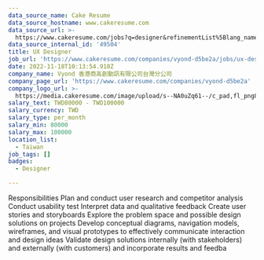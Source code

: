 ```yaml
---
data_source_name: Cake Resume
data_source_hostname: www.cakeresume.com
data_source_url: >-
  https://www.cakeresume.com/jobs?q=designer&refinementList%5Blang_name%5D%5B0%5D=English&refinementList%5Bsalary_type%5D=per_year
data_source_internal_id: '49504'
title: UX Designer
job_url: 'https://www.cakeresume.com/companies/vyond-d5be2a/jobs/ux-designer-942cbf'
date: 2022-11-18T10:13:54.910Z
company_name: Vyond 香港商高創動訊有限公司台灣分公司
company_page_url: 'https://www.cakeresume.com/companies/vyond-d5be2a'
company_logo_url: >-
  https://media.cakeresume.com/image/upload/s--NA0uZq61--/c_pad,fl_png8,h_200,w_200/v1607675424/as8krhcj7ebtc5jhwpk3.png
salary_text: TWD80000 - TWD100000
salary_currency: TWD
salary_type: per_month
salary_min: 80000
salary_max: 100000
location_list:
  - Taiwan
job_tags: []
badges:
  - Designer

---
```


Responsibilities Plan and conduct user research and competitor analysis Conduct usability test Interpret data and qualitative feedback Create user stories and storyboards Explore the problem space and possible design solutions on projects Develop conceptual diagrams, navigation models, wireframes, and visual prototypes to effectively communicate interaction and design ideas Validate design solutions internally (with stakeholders) and externally (with customers) and incorporate results and feedba